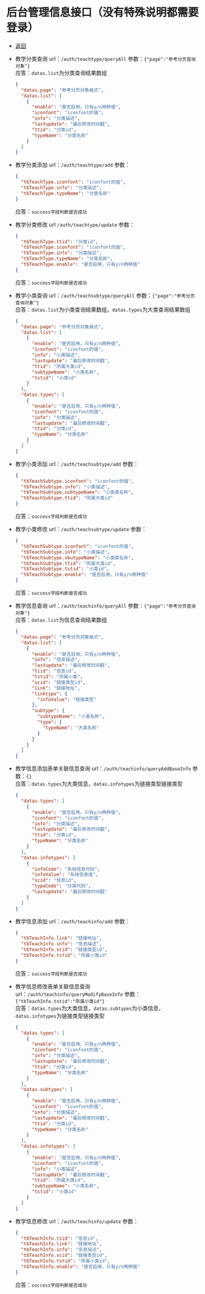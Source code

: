 # 后台管理信息接口（没有特殊说明都需要登录）

- [返回](README.md)
- 教学分类查询 url：`/auth/teachtype/queryAll`
  参数：`{"page":"参考分页查询对象"}`  
  应答：`datas.list`为分类查询结果数组

  ```json
  {
    "datas.page": "参考分页对象格式",
    "datas.list": [
      {
        "enable": "是否启用，只有y/n两种值",
        "iconfont": "iconfont的值",
        "info": "分类描述",
        "lastupdate": "最后修改时间戳",
        "ttid": "分类id",
        "typeName": "分类名称"
      }
    ]
  }
  ```

- 教学分类添加 url：`/auth/teachtype/add`
  参数：

  ```json
  {
    "tbTeachType.iconfont": "iconfont的值",
    "tbTeachType.info": "分类描述",
    "tbTeachType.typeName": "分类名称"
  }
  ```

  应答：`success字段判断是否成功`

- 教学分类修改 url `/auth/teachtype/update`
  参数：

  ```json
  {
    "tbTeachType.ttid": "分类id",
    "tbTeachType.iconfont": "iconfont的值",
    "tbTeachType.info": "分类描述",
    "tbTeachType.typeName": "分类名称",
    "tbTeachType.enable": "是否启用，只有y/n两种值"
  }
  ```

  应答：`success字段判断是否成功`

- 教学小类查询 url：`/auth/teachsubtype/queryAll`
  参数：`{"page":"参考分页查询对象"}`  
  应答：`datas.list`为小类查询结果数组，`datas.types`为大类查询结果数组

  ```json
  {
    "datas.page": "参考分页对象格式",
    "datas.list": [
      {
        "enable": "是否启用，只有y/n两种值",
        "iconfont": "iconfont的值",
        "info": "小类描述",
        "lastupdate": "最后修改时间戳",
        "ttid": "所属大类id",
        "subtypeName": "小类名称",
        "tstid": "小类id"
      }
    ],
    "datas.types": [
      {
        "enable": "是否启用，只有y/n两种值",
        "iconfont": "iconfont的值",
        "info": "分类描述",
        "lastupdate": "最后修改时间戳",
        "ttid": "分类id",
        "typeName": "分类名称"
      }
    ]
  }
  ```

- 教学小类添加 url：`/auth/teachsubtype/add`
  参数：

  ```json
  {
    "tbTeachSubtype.iconfont": "iconfont的值",
    "tbTeachSubtype.info": "小类描述",
    "tbTeachSubtype.subtypeName": "小类类名称",
    "tbTeachSubtype.ttid": "所属大类id"
  }
  ```

  应答：`success字段判断是否成功`

- 教学小类修改 url：`/auth/teachsubtype/update`
  参数：

  ```json
  {
    "tbTeachSubtype.iconfont": "iconfont的值",
    "tbTeachSubtype.info": "小类描述",
    "tbTeachSubtype.sbutypeName": "小类类名称",
    "tbTeachSubtype.ttid": "所属大类id",
    "tbTeachSubtype.tstid": "小类id",
    "tbTeachSubtype.enable": "是否启用，只有y/n两种值"
  }
  ```

  应答：`success字段判断是否成功`

- 教学信息查询 url：`/auth/teachinfo/queryAll`
  参数：`{"page":"参考分页查询对象"}`  
  应答：`datas.list`为信息查询结果数组

  ```json
  {
    "datas.page": "参考分页对象格式",
    "datas.list": [
      {
        "enable": "是否启用，只有y/n两种值",
        "info": "信息描述",
        "lastupdate": "最后修改时间戳",
        "tiid": "信息id",
        "tstid": "所属小类",
        "scid": "链接类型id",
        "link": "链接地址",
        "linktype": {
          "infoValue": "链接类型"
        },
        "subtype": {
          "subtypeName": "小类名称",
          "type": {
            "typeName": "大类名称"
          }
        }
      }
    ]
  }
  ```

- 教学信息添加表单关联信息查询 url：`/auth/teachinfo/queryAddBaseInfo`
  参数：`{}`  
  应答：`datas.types`为大类信息，`datas.infotypes`为链接类型链接类型

  ```json
  {
    "datas.types": [
      {
        "enable": "是否启用，只有y/n两种值",
        "iconfont": "iconfont的值",
        "info": "分类描述",
        "lastupdate": "最后修改时间戳",
        "ttid": "分类id",
        "typeName": "分类名称"
      }
    ],
    "datas.infotypes": [
      {
        "infoCode": "系统信息代码",
        "infoValue": "系统信息值",
        "scid": "信息id",
        "typeCode": "分类代码",
        "lastupdate": "最后修改时间戳"
      }
    ]
  }
  ```

- 教学信息添加 url：`/auth/teachinfo/add`
  参数：

  ```json
  {
    "tbTeachInfo.link": "链接地址",
    "tbTeachInfo.info": "信息描述",
    "tbTeachInfo.scid": "链接类型id",
    "tbTeachInfo.tstid": "所属小类id"
  }
  ```

  应答：`success字段判断是否成功`

- 教学信息修改表单关联信息查询 url：`/auth/teachinfo/queryModifyBaseInfo`
  参数：`{"tbTeachInfo.tstid":"所属小类id"}`  
  应答：`datas.types`为大类信息，`datas.subtypes`为小类信息，`datas.infotypes`为链接类型链接类型

  ```json
  {
    "datas.types": [
      {
        "enable": "是否启用，只有y/n两种值",
        "iconfont": "iconfont的值",
        "info": "分类描述",
        "lastupdate": "最后修改时间戳",
        "ttid": "分类id",
        "typeName": "分类名称"
      }
    ],
    "datas.subtypes": [
      {
        "enable": "是否启用，只有y/n两种值",
        "iconfont": "iconfont的值",
        "info": "分类描述",
        "lastupdate": "最后修改时间戳",
        "ttid": "分类id",
        "typeName": "分类名称"
      }
    ],
    "datas.infotypes": [
      {
        "enable": "是否启用，只有y/n两种值",
        "iconfont": "iconfont的值",
        "info": "小类描述",
        "lastupdate": "最后修改时间戳",
        "ttid": "所属大类id",
        "subtypeName": "小类名称",
        "tstid": "小类id"
      }
    ]
  }
  ```

- 教学信息修改 url：`/auth/teachinfo/update`
  参数：

  ```json
  {
    "tbTeachInfo.tiid": "信息id",
    "tbTeachInfo.link": "链接地址",
    "tbTeachInfo.info": "信息描述",
    "tbTeachInfo.scid": "链接类型id",
    "tbTeachInfo.tstid": "所属小类id",
    "tbTeachInfo.enable": "是否启用，只有y/n两种值"
  }
  ```

  应答：`success字段判断是否成功`

